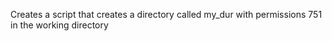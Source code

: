 Creates a script that creates a directory called my_dur with permissions 751 in the working directory

